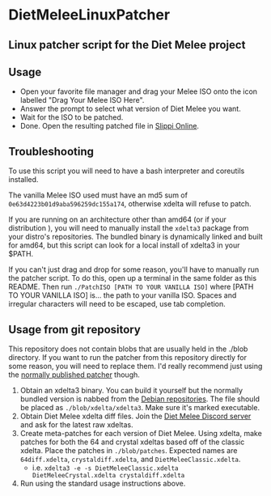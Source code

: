 # DietMeleeLinuxPatcher
## Linux patcher script for the Diet Melee project

## Usage
* Open your favorite file manager and drag your Melee ISO onto the icon labelled "Drag Your Melee ISO Here".
* Answer the prompt to select what version of Diet Melee you want.
* Wait for the ISO to be patched.
* Done. Open the resulting patched file in [Slippi Online](https://github.com/project-slippi/Ishiiruka/).

## Troubleshooting
To use this script you will need to have a bash interpreter and coreutils installed.

The vanilla Melee ISO used must have an md5 sum of `0e63d4223b01d9aba596259dc155a174`, otherwise xdelta will refuse to patch.

If you are running on an architecture other than amd64 (or if your distribution ), you will need to manually install the `xdelta3` package from your distro's repositories.
The bundled binary is dynamically linked and built for amd64, but this script can look for a local install of xdelta3 in your $PATH.

If you can't just drag and drop for some reason, you'll have to manually run the patcher script.
To do this, open up a terminal in the same folder as this README.
Then run `./PatchISO [PATH TO YOUR VANILLA ISO]` where [PATH TO YOUR VANILLA ISO] is... the path to your vanilla ISO.
Spaces and irregular characters will need to be escaped, use tab completion.

## Usage from git repository
This repository does not contain blobs that are usually held in the ./blob directory. If you want to run the patcher from this repository directly for some reason, you will need to replace them. I'd really recommend just using the [normally published patcher](https://diet.melee.tv/download/) though.

1. Obtain an xdelta3 binary. You can build it yourself but the normally bundled version is nabbed from the [Debian repositories](https://packages.debian.org/stable/xdelta3). The file should be placed as `./blob/xdelta/xdelta3`. Make sure it's marked executable.
2. Obtain Diet Melee xdelta diff files. Join the [Diet Melee Discord server](https://discord.gg/PwpcPtkRwU) and ask for the latest raw xdeltas.
3. Create meta-patches for each version of Diet Melee. Using xdelta, make patches for both the 64 and crystal xdeltas based off of the classic xdelta. Place the patches in `./blob/patches`. Expected names are `64diff.xdelta`, `crystaldiff.xdelta`, and `DietMeleeClassic.xdelta`.
	* i.e. `xdelta3 -e -s DietMeleeClassic.xdelta DietMeleeCrystal.xdelta crystaldiff.xdelta`
4. Run using the standard usage instructions above.